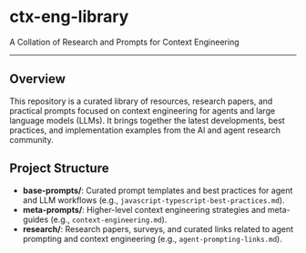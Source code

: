# ctx-eng-library

A Collation of Research and Prompts for Context Engineering

---

## Overview

This repository is a curated library of resources, research papers, and practical prompts focused on context engineering for agents and large language models (LLMs). It brings together the latest developments, best practices, and implementation examples from the AI and agent research community.


## Project Structure

- **base-prompts/**: Curated prompt templates and best practices for agent and LLM workflows (e.g., `javascript-typescript-best-practices.md`).
- **meta-prompts/**: Higher-level context engineering strategies and meta-guides (e.g., `context-engineering.md`).
- **research/**: Research papers, surveys, and curated links related to agent prompting and context engineering (e.g., `agent-prompting-links.md`).
